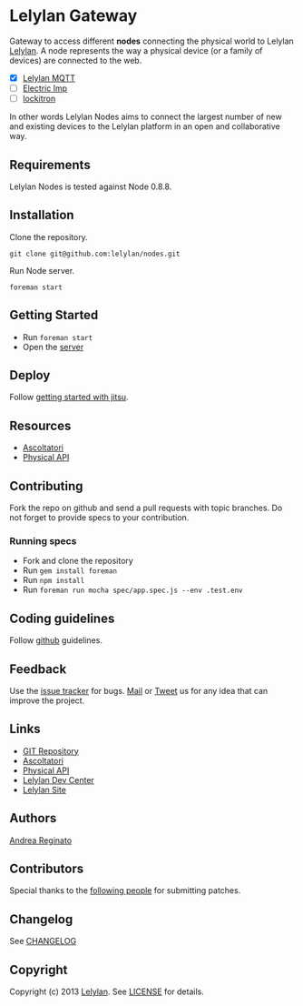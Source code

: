 # Lelylan Gateway

Gateway to access different **nodes** connecting the physical world to
Lelylan [Lelylan](http://dev.lelylan.com). A node represents the way
a physical device (or a family of devices) are connected to the web.

- [X] [Lelylan MQTT](nodes.lelylan.com/mqtt)
- [ ] [Electric Imp](nodes.lelylan.com/electricimp)
- [ ] [lockitron](nodes.lelylan.com/lockitron)

In other words Lelylan Nodes aims to connect the largest number of new
and existing devices to the Lelylan platform in an open and collaborative
way.


## Requirements

Lelylan Nodes is tested against Node 0.8.8.


## Installation

Clone the repository.

    git clone git@github.com:lelylan/nodes.git

Run Node server.

    foreman start


## Getting Started

* Run `foreman start`
* Open the [server](http://localhost:8004)


## Deploy

Follow [getting started with jitsu](https://www.nodejitsu.com/getting-started/).


## Resources

* [Ascoltatori](https://github.com/mcollina/ascoltatori)
* [Physical API](http://dev.lelylan.com/api/physicals)


## Contributing

Fork the repo on github and send a pull requests with topic branches.
Do not forget to provide specs to your contribution.

### Running specs

* Fork and clone the repository
* Run `gem install foreman`
* Run `npm install`
* Run `foreman run mocha spec/app.spec.js --env .test.env`


## Coding guidelines

Follow [github](https://github.com/styleguide/) guidelines.


## Feedback

Use the [issue tracker](http://github.com/lelylan/nodes/issues) for bugs.
[Mail](mailto:touch@lelylan.com) or [Tweet](http://twitter.com/lelylan) us for any idea that can improve the project.


## Links

* [GIT Repository](http://github.com/lelylan/nodes)
* [Ascoltatori](https://github.com/mcollina/ascoltatori)
* [Physical API](http://dev.lelylan.com/api/physicals)
* [Lelylan Dev Center](http://dev.lelylan.com)
* [Lelylan Site](http://lelylan.com)


## Authors

[Andrea Reginato](http://twitter.com/andreareginato)


## Contributors

Special thanks to the [following people](https://github.com/lelylan/nodes/contributors) for submitting patches.


## Changelog

See [CHANGELOG](nodes/blob/master/CHANGELOG.md)


## Copyright

Copyright (c) 2013 [Lelylan](http://lelylan.com).
See [LICENSE](nodes/blob/master/LICENSE.md) for details.
